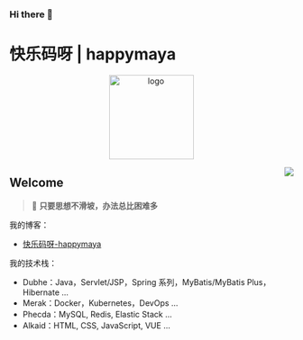 ### Hi there 👋

<!--
**happymaya/happymaya** is a ✨ _special_ ✨ repository because its `README.md` (this file) appears on your GitHub profile.

Here are some ideas to get you started:

- 🔭 I’m currently working on ...
- 🌱 I’m currently learning ...
- 👯 I’m looking to collaborate on ...
- 🤔 I’m looking for help with ...
- 💬 Ask me about ...
- 📫 How to reach me: ...
- 😄 Pronouns: ...
- ⚡ Fun fact: ...
-->
# 快乐码呀 | happymaya

<div>
<p align="center">
    <a href="https://blog.happyamay.cn" target="_blank" rel="noopener noreferrer">
        <img src="https://images.happymaya.cn/assert/avatar/logo-nobg-1.png" alt="logo" width="150px"/>
    </a>
</p>
</div>
<img align="right" src="https://github-readme-stats.vercel.app/api?username=happymaya&show_icons=true&icon_color=805AD5&text_color=718096&bg_color=ffffff&hide_title=true" />

## Welcome

> 🍵 **只要思想不滑坡，办法总比困难多**

我的博客：

- [快乐码呀-happymaya](https://blog.happymaya.cn)

我的技术栈：
- Dubhe：Java，Servlet/JSP，Spring 系列，MyBatis/MyBatis Plus，Hibernate ...
- Merak：Docker，Kubernetes，DevOps ...
- Phecda：MySQL, Redis, Elastic Stack ...
- Alkaid：HTML, CSS, JavaScript, VUE ...
<!-- - Megrez：
  - Alioth： -->
<!-- - Mizar： -->
<!-- - Alcor：Python -->
<!-- - Alkaid -->
<!-- - Merak：
  - Golang
- Phecda:
  - Python -->
